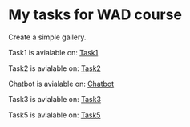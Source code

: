 # My tasks for WAD course

Create a simple gallery.

Task1 is avialable on: [Task1](http://wad.itmo.xyz/Ghadeer-Darwesh/task1)

Task2 is avialable on: [Task2](https://ghadeer-darwesh.herokuapp.com)

Chatbot is avialable on: [Chatbot](https://ghadeer-darwesh-chatbot.herokuapp.com)

Task3 is avialable on: [Task3](https://ghadeer-darwesh-auth.herokuapp.com)

Task5 is avialable on: [Task5](https://ghadeer-darwesh-file.herokuapp.com)
